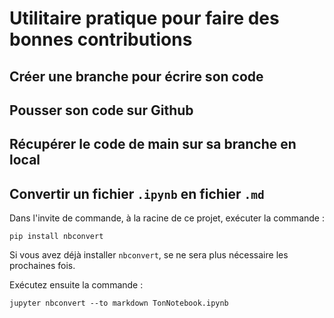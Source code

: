 # Utilitaire pratique pour faire des bonnes contributions

## Créer une branche pour écrire son code

## Pousser son code sur Github

## Récupérer le code de main sur sa branche en local

## Convertir un fichier `.ipynb` en fichier `.md`

Dans l'invite de commande, à la racine de ce projet, exécuter la commande :

```shell
pip install nbconvert
```
Si vous avez déjà installer `nbconvert`, se ne sera plus nécessaire les prochaines fois.

Exécutez ensuite la commande : 
```shell
jupyter nbconvert --to markdown TonNotebook.ipynb
```